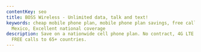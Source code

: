 ```yaml
---
contentKey: seo
title: BOSS Wireless - Unlimited data, talk and text!
keywords: cheap mobile phone plan, mobile phone plan savings, free calls to
  Mexico, Excellent national coverage
description: Save on a nationwide cell phone plan. No contract, 4G LTE data and
  FREE calls to 65+ countries.‎
---
```


